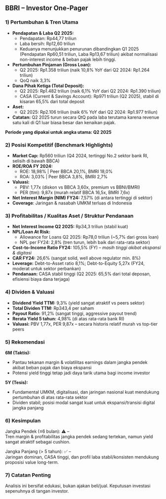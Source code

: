 ## BBRI – Investor One-Pager

### 1) Pertumbuhan & Tren Utama
- **Pendapatan & Laba Q2 2025:**  
  - Pendapatan: Rp44,77 triliun  
  - Laba bersih: Rp12,60 triliun  
  - Keduanya menunjukkan penurunan dibandingkan Q1 2025 (Pendapatan Rp60,51 triliun, Laba Rp13,67 triliun) akibat normalisasi non-interest income & beban pajak lebih tinggi.
- **Pertumbuhan Pinjaman (Gross Loan):**  
  - Q2 2025: Rp1.358 triliun (naik 10,8% YoY dari Q2 2024: Rp1.264 triliun)  
  - QoQ naik 3,3%  
- **Dana Pihak Ketiga (Total Deposit):**  
  - Q2 2025: Rp1.482 triliun (naik 6,1% YoY dari Q2 2024: Rp1.390 triliun)  
  - CASA (Current & Savings Account): Rp971 triliun (Q2 2025), stabil di kisaran 65,5% dari total deposit  
- **Aset:**  
  - Q2 2025: Rp2.106 triliun (naik 6% YoY dari Q2 2024: Rp1.977 triliun)
- **Catatan:** Q2 2025 turun secara QtQ pada laba terutama karena revenue satu kali di Q1 luar biasa besar dan kenaikan pajak.
  
**Periode yang dipakai untuk angka utama: Q2 2025**

### 2) Posisi Kompetitif (Benchmark Highlights)
- **Market Cap:** Rp560 triliun (Q4 2024, tertinggi No.2 sektor bank RI, selisih di bawah BBCA)
- **ROE/ROA FY 2024:**  
  - ROE: 18,98% | Peer BBCA 20,1%, BMRI 18,0%  
  - ROA: 3,03% | Peer BBCA 3,8%, BMRI 2,7%
- **Valuasi:**  
  - PBV: 1,77x (diskon vs BBCA 3,60x, premium vs BBNI/BMRI)
  - PER (ttm): 9,87x (murah relatif BBCA 16,5x, BMRI 7,6x)
- **Net Interest Margin (NIM) FY24:** 7,57% (di antara tertinggi di sektor)
- **Coverage**: Jaringan & nasabah UMKM terluas di Indonesia

### 3) Profitabilitas / Kualitas Aset / Struktur Pendanaan
- **Net Interest Income Q2 2025:** Rp34,3 triliun (stabil kuat)
- **NPL/Loan At Risk:**  
  - Allowance for Loans Q2 2025: Rp78,0 triliun (~5,7% dari gross loan)  
  - NPL per FY24: 2,8% (tren turun, lebih baik dari rata-rata sektor)
- **Cost-to-Income Ratio FY24:** 105,5% (FY) – *masih tinggi akibat ekspansi & digitasi*
- **CAR FY24:** 26,6% (sangat solid, well above regulator min. 8%)
- **Leverage:** Debt-to-Asset ratio 8,1%; Debt-to-Equity 5,27x (FY24, moderat untuk sektor perbankan)
- **Pendanaan:** CASA stabil tinggi (Q2 2025: 65,5% dari total deposan, efisiensi biaya dana terjaga)

### 4) Dividen & Valuasi
- **Dividend Yield TTM:** 9,3% (yield sangat atraktif vs peers sektor)
- **Total Dividen TTM:** Rp343,4 per saham
- **Payout Ratio:** 91,2% (sangat tinggi, aggressive payout trend)
- **Rerata Yield 5 tahun:** 4,98% (di atas rata-rata bank RI)
- **Valuasi:** PBV 1,77x, PER 9,87x – secara historis relatif murah vs top-tier peers

### 5) Rekomendasi
**6M (Taktis):**  
- Pantau tekanan margin & volatilitas earnings dalam jangka pendek akibat beban pajak dan biaya ekspansi
- Potensi yield tinggi tetap jadi daya tarik utama bagi income investor

**5Y (Tesis):**  
- Fundamental UMKM, digitalisasi, dan jaringan nasional kuat mendukung pertumbuhan di atas rata-rata sektor
- Dividen stabil; posisi modal sangat kuat untuk ekspansi/transisi digital jangka panjang

### 6) Kesimpulan
Jangka Pendek (≤6 bulan): ⚠️ –  
Tren margin & profitabilitas jangka pendek sedang tertekan, namun yield sangat atraktif sebagai cushion.

Jangka Panjang (> 5 tahun): ✅ –  
Jaringan dominan, CASA tinggi, dan profil laba stabil/konsisten mendukung proposisi value long-term.

### 7) Catatan Penting
Analisis ini bersifat edukasi, bukan ajakan beli/jual. Keputusan investasi sepenuhnya di tangan investor.